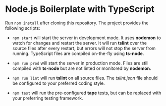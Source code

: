 # Node.js Boilerplate with TypeScript

Run `npm install` after cloning this repository. The project provides the following scripts:

- `npm start` will start the server in development mode. It uses **nodemon** to watch for changes and restart the server.
  It will run **tslint** over the source files after every restart, but errors will not stop the server from running.
  TypeScript files are compiled on-the-fly using **ts-node**.

- `npm run prod` will start the server in production mode. Files are still compiled with **ts-node** but are not linted or monitored by **nodemon**.

- `npm run lint` will run **tslint** on all source files.
  The *tslint.json* file should be configured to your preferred coding style.

- `npm test` will run the pre-configured **tape** tests, but can be replaced with your preferring testing framework.
